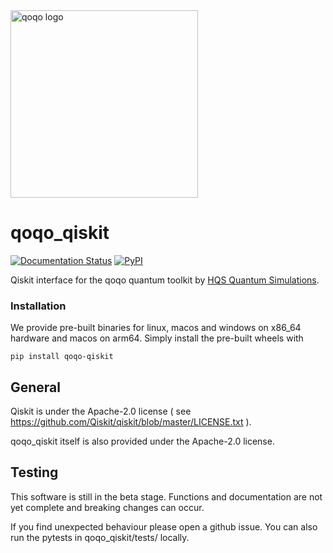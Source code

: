 <img src="../qoqo_Logo_vertical_color.png" alt="qoqo logo" width="300" />

# qoqo_qiskit
[![Documentation Status](https://img.shields.io/badge/docs-documentation-green)](https://hqsquantumsimulations.github.io/qoqo-qiskit/)
[![PyPI](https://img.shields.io/pypi/v/qoqo_qiskit)](https://pypi.org/project/qoqo_qiskit/)

Qiskit interface for the qoqo quantum toolkit by [HQS Quantum Simulations](https://quantumsimulations.de).

### Installation

We provide pre-built binaries for linux, macos and windows on x86_64 hardware and macos on arm64. Simply install the pre-built wheels with

```shell
pip install qoqo-qiskit
```

## General

Qiskit is under the Apache-2.0 license ( see https://github.com/Qiskit/qiskit/blob/master/LICENSE.txt ).

qoqo_qiskit itself is also provided under the Apache-2.0 license.

## Testing

This software is still in the beta stage. Functions and documentation are not yet complete and breaking changes can occur.

If you find unexpected behaviour please open a github issue. You can also run the pytests in qoqo_qiskit/tests/ locally.